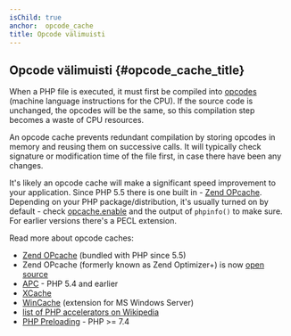 ```yaml
---
isChild: true
anchor:  opcode_cache
title: Opcode välimuisti
---
```


## Opcode välimuisti {#opcode_cache_title}

When a PHP file is executed, it must first be compiled into [opcodes](https://secure.php.net/manual/internals2.opcodes.php) (machine language instructions for the CPU). If the source code is unchanged, the opcodes will be the same, so this compilation step becomes a waste of CPU resources.

An opcode cache prevents redundant compilation by storing opcodes in memory and reusing them on successive calls. It will typically check signature or modification time of the file first, in case there have been any changes.

It's likely an opcode cache will make a significant speed improvement to your application.  Since PHP 5.5 there is one built in - [Zend OPcache][opcache-book]. Depending on your PHP package/distribution, it's usually turned on by default - check [opcache.enable](https://secure.php.net/manual/opcache.configuration.php#ini.opcache.enable) and the output of `phpinfo()` to make sure. For earlier versions there's a PECL extension.

Read more about opcode caches:

* [Zend OPcache][opcache-book] (bundled with PHP since 5.5)
* Zend OPcache (formerly known as Zend Optimizer+) is now [open source][Zend Optimizer+]
* [APC] - PHP 5.4 and earlier
* [XCache]
* [WinCache] (extension for MS Windows Server)
* [list of PHP accelerators on Wikipedia][PHP_accelerators]
* [PHP Preloading] - PHP >= 7.4


[opcache-book]: https://secure.php.net/book.opcache
[APC]: https://secure.php.net/book.apc
[XCache]: https://xcache.lighttpd.net/
[Zend Optimizer+]: https://github.com/zendtech/ZendOptimizerPlus
[WinCache]: https://www.iis.net/downloads/microsoft/wincache-extension
[PHP_accelerators]: https://wikipedia.org/wiki/List_of_PHP_accelerators
[PHP Preloading]: https://www.php.net/opcache.preloading
